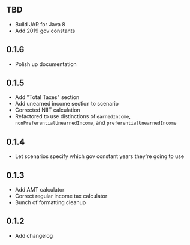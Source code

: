 TBD
-----
* Build JAR for Java 8
* Add 2019 gov constants

0.1.6
-----
* Polish up documentation

0.1.5
----
* Add "Total Taxes" section
* Add unearned income section to scenario
* Corrected NIIT calculation
* Refactored to use distinctions of `earnedIncome`, `nonPreferentialUnearnedIncome`, and `preferentialUnearnedIncome`

0.1.4
-----
* Let scenarios specify which gov constant years they're going to use

0.1.3
-----
* Add AMT calculator
* Correct regular income tax calculator
* Bunch of formatting cleanup

0.1.2
-----
* Add changelog
